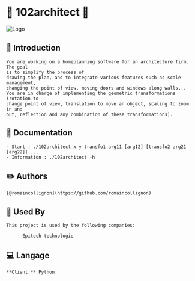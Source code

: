 
# 📐 102architect 📏
![Logo](https://img.freepik.com/vecteurs-libre/fond-tableau-mathematique-realiste_23-2148161535.jpg?w=2000)


## :rocket: Introduction

    You are working on a homeplanning software for an architecture firm. The goal
    is to simplify the process of
    drawing the plan, and to integrate various features such as scale management,
    changing the point of view, moving doors and windows along walls...
    You are in charge of implementing the geometric transformations (rotation to
    change point of view, translation to move an object, scaling to zoom in and
    out, reflection and any combination of these transformations).
## 📖 Documentation
    - Start : ./102architect x y transfo1 arg11 [arg12] [transfo2 arg21 [arg22]] ...
    - Information : ./102architect -h

## :pencil2: Authors

    [@romaincollignon](https://github.com/romaincollignon)


## :office: Used By

    This project is used by the following companies:

        - Epitech technologie


## :computer: Langage

    **Client:** Python

